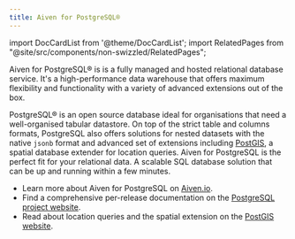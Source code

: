 ```yaml
---
title: Aiven for PostgreSQL®
---
```


import DocCardList from '@theme/DocCardList';
import RelatedPages from "@site/src/components/non-swizzled/RelatedPages";

Aiven for PostgreSQL® is is a fully managed and hosted relational database service. It's a high-performance data warehouse that offers maximum flexibility and functionality with a variety of advanced extensions out of the box.

PostgreSQL® is an open source database ideal for organisations that need a well-organised
tabular datastore. On top of the strict table and columns formats, PostgreSQL also offers
solutions for nested datasets with the native `jsonb` format and advanced set of
extensions including [PostGIS](https://postgis.net/), a spatial database
extender for location queries. Aiven for PostgreSQL is the perfect fit
for your relational data. A scalable SQL database solution that can be
up and running within a few minutes.

<DocCardList />

<RelatedPages/>

- Learn more about Aiven for PostgreSQL on [Aiven.io](https://aiven.io/postgresql).
- Find a comprehensive per-release documentation on the
  [PostgreSQL project website](https://www.postgresql.org/).
- Read about location queries and the spatial extension on the
  [PostGIS website](https://postgis.net/).
